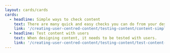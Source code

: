 ```yaml
---
layout: cards/cards
cards:
  - headline: Simple ways to check content
    text: There are many quick and easy checks you can do from your desktop.
    link: '/creating-user-centred-content/testing-content/content-simple-checks/'
  - headline: Test content with users
    text: When designing content, it needs to be tested with users.
    link: '/creating-user-centred-content/testing-content/test-content-with-users/'
---
```

